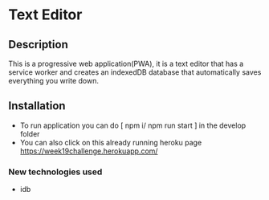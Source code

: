 # Text Editor
## Description
This is a progressive web application(PWA), it is a text editor that has a service worker and creates an indexedDB database that automatically saves everything you write down.


## Installation

- To run application you can do [ npm i/ npm run start ] in the develop folder
- You can also click on this already running heroku page https://week19challenge.herokuapp.com/
### New technologies used

- idb

